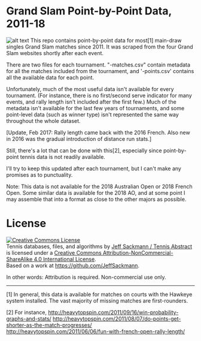 # Grand Slam Point-by-Point Data, 2011-18
![alt text](https://imgur.com/C3baSn9.png)
This repo contains point-by-point data for most[1] main-draw singles Grand Slam matches since 2011. It was scraped from the four Grand Slam websites shortly after each event.

There are two files for each tournament. "-matches.csv" contain metadata for all the matches included from the tournament, and '-points.csv' contains all the available data for each point. 

Unfortunately, much of the most useful data isn't available for every tournament. (For instance, there is no first/second serve indicator for many events, and rally length isn't included after the first few.) Much of the metadata isn't available for the last few years of tournaments, and some point-level data (such as winner type) isn't represented the same way throughout the whole dataset.

[Update, Feb 2017: Rally length came back with the 2016 French. Also new in 2016 was the gradual introduction of distance run stats.]

Still, there's a lot that can be done with this[2], especially since point-by-point tennis data is not readily available.

I'll try to keep this updated after each tournament, but I can't make any promises as to punctuality.

Note: This data is not available for the 2018 Australian Open or 2018 French Open. Some similar data is available for the 2018 AO, and at some point I may assemble that into a format as close to the other majors as possible.

# License

<a rel="license" href="http://creativecommons.org/licenses/by-nc-sa/4.0/"><img alt="Creative Commons License" style="border-width:0" src="https://i.creativecommons.org/l/by-nc-sa/4.0/88x31.png" /></a><br /><span xmlns:dct="http://purl.org/dc/terms/" href="http://purl.org/dc/dcmitype/Dataset" property="dct:title" rel="dct:type">Tennis databases, files, and algorithms</span> by <a xmlns:cc="http://creativecommons.org/ns#" href="http://www.tennisabstract.com/" property="cc:attributionName" rel="cc:attributionURL">Jeff Sackmann / Tennis Abstract</a> is licensed under a <a rel="license" href="http://creativecommons.org/licenses/by-nc-sa/4.0/">Creative Commons Attribution-NonCommercial-ShareAlike 4.0 International License</a>.<br />Based on a work at <a xmlns:dct="http://purl.org/dc/terms/" href="https://github.com/JeffSackmann" rel="dct:source">https://github.com/JeffSackmann</a>.

In other words: Attribution is required. Non-commercial use only.

---

[1] In general, this data is available for matches on courts with the Hawkeye system installed. The vast majority of missing matches are first-rounders.

[2] For instance,
http://heavytopspin.com/2011/09/16/win-probability-graphs-and-stats/
http://heavytopspin.com/2011/08/07/do-points-get-shorter-as-the-match-progresses/
http://heavytopspin.com/2011/06/06/fun-with-french-open-rally-length/

